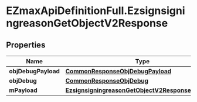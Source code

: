 # EZmaxApiDefinitionFull.EzsignsigningreasonGetObjectV2Response

## Properties

Name | Type | Description | Notes
------------ | ------------- | ------------- | -------------
**objDebugPayload** | [**CommonResponseObjDebugPayload**](CommonResponseObjDebugPayload.md) |  | 
**objDebug** | [**CommonResponseObjDebug**](CommonResponseObjDebug.md) |  | [optional] 
**mPayload** | [**EzsignsigningreasonGetObjectV2ResponseMPayload**](EzsignsigningreasonGetObjectV2ResponseMPayload.md) |  | 


